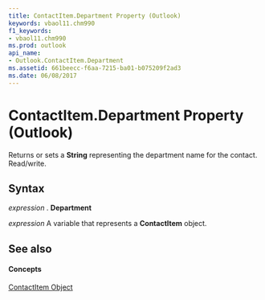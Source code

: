 ```yaml
---
title: ContactItem.Department Property (Outlook)
keywords: vbaol11.chm990
f1_keywords:
- vbaol11.chm990
ms.prod: outlook
api_name:
- Outlook.ContactItem.Department
ms.assetid: 661beecc-f6aa-7215-ba01-b075209f2ad3
ms.date: 06/08/2017
---
```



# ContactItem.Department Property (Outlook)

Returns or sets a **String** representing the department name for the contact. Read/write.


## Syntax

 _expression_ . **Department**

 _expression_ A variable that represents a **ContactItem** object.


## See also


#### Concepts


[ContactItem Object](contactitem-object-outlook.md)

